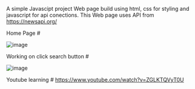 A simple Javascipt project 
Web page build using html, css for styling and javascript for api conections.
This Web page uses API from https://newsapi.org/ 

Home Page # 

![image](https://github.com/RaviYadu/JavaScript/assets/63734491/5437076b-3224-40fb-956a-bf653e29dc1b)

Working on click search button #

 ![image](https://github.com/RaviYadu/JavaScript/assets/63734491/86ad0568-a747-4298-a78e-dc860e81d1ba)

Youtube learning # https://www.youtube.com/watch?v=ZGLKTQVyT0U
